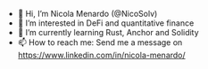 - 👋 Hi, I’m Nicola Menardo (@NicoSolv)
- 👀 I’m interested in DeFi and quantitative finance 
- 🌱 I’m currently learning Rust, Anchor and Solidity
- 📫 How to reach me: Send me a message on https://www.linkedin.com/in/nicola-menardo/



<!---
-  I’m looking to collaborate on ...

--->

<!---
NicoSolv/NicoSolv is a ✨ special ✨ repository because its `README.md` (this file) appears on your GitHub profile.
You can click the Preview link to take a look at your changes.
--->
